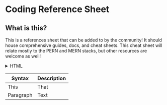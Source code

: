 # Coding Reference Sheet
## What is this?
This is a references sheet that can be added to by the community! It should house comprehensive guides, docs, and cheat sheets. This cheat sheet will relate mostly to the PERN and MERN stacks, but other resources are welcome as well!
<details>
<summary>HTML</summary>
<br>
  <li>[Document Structure] (https://itwebtutorials.mga.edu/html/chp2/document-structure.aspx)</li>
</details>

| Syntax      | Description |
| ----------- | ----------- |
| This      | That       |
| Paragraph   | Text        |
